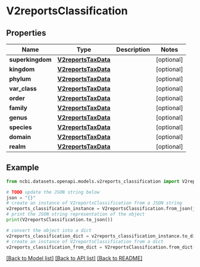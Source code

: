 # V2reportsClassification


## Properties

Name | Type | Description | Notes
------------ | ------------- | ------------- | -------------
**superkingdom** | [**V2reportsTaxData**](V2reportsTaxData.md) |  | [optional] 
**kingdom** | [**V2reportsTaxData**](V2reportsTaxData.md) |  | [optional] 
**phylum** | [**V2reportsTaxData**](V2reportsTaxData.md) |  | [optional] 
**var_class** | [**V2reportsTaxData**](V2reportsTaxData.md) |  | [optional] 
**order** | [**V2reportsTaxData**](V2reportsTaxData.md) |  | [optional] 
**family** | [**V2reportsTaxData**](V2reportsTaxData.md) |  | [optional] 
**genus** | [**V2reportsTaxData**](V2reportsTaxData.md) |  | [optional] 
**species** | [**V2reportsTaxData**](V2reportsTaxData.md) |  | [optional] 
**domain** | [**V2reportsTaxData**](V2reportsTaxData.md) |  | [optional] 
**realm** | [**V2reportsTaxData**](V2reportsTaxData.md) |  | [optional] 

## Example

```python
from ncbi.datasets.openapi.models.v2reports_classification import V2reportsClassification

# TODO update the JSON string below
json = "{}"
# create an instance of V2reportsClassification from a JSON string
v2reports_classification_instance = V2reportsClassification.from_json(json)
# print the JSON string representation of the object
print(V2reportsClassification.to_json())

# convert the object into a dict
v2reports_classification_dict = v2reports_classification_instance.to_dict()
# create an instance of V2reportsClassification from a dict
v2reports_classification_from_dict = V2reportsClassification.from_dict(v2reports_classification_dict)
```
[[Back to Model list]](../README.md#documentation-for-models) [[Back to API list]](../README.md#documentation-for-api-endpoints) [[Back to README]](../README.md)



